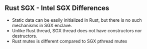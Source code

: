 
## Rust SGX - Intel SGX Differences
- Static data can be easily initialized in Rust, but there is no such mechanisms in SGX enclave.
- Unlike Rust thread, SGX thread does not have constructors nor destructors. 
- Rust mutex is different compared to SGX pthread mutex

